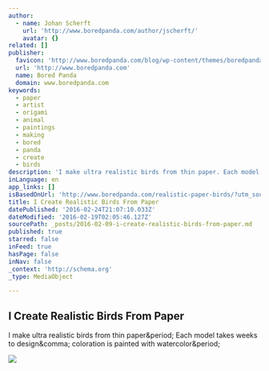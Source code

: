 ```yaml
---
author:
  - name: Johan Scherft
    url: 'http://www.boredpanda.com/author/jscherft/'
    avatar: {}
related: []
publisher:
  favicon: 'http://www.boredpanda.com/blog/wp-content/themes/boredpanda/favicon.ico'
  url: 'http://www.boredpanda.com'
  name: Bored Panda
  domain: www.boredpanda.com
keywords:
  - paper
  - artist
  - origami
  - animal
  - paintings
  - making
  - bored
  - panda
  - create
  - birds
description: 'I make ultra realistic birds from thin paper. Each model takes weeks to design, coloration is painted with watercolor.'
inLanguage: en
app_links: []
isBasedOnUrl: 'http://www.boredpanda.com/realistic-paper-birds/?utm_source=iosapp&utm_medium=social&utm_campaign=iosapp'
title: I Create Realistic Birds From Paper
datePublished: '2016-02-24T21:07:10.033Z'
dateModified: '2016-02-19T02:05:46.127Z'
sourcePath: _posts/2016-02-09-i-create-realistic-birds-from-paper.md
published: true
starred: false
inFeed: true
hasPage: false
inNav: false
_context: 'http://schema.org'
_type: MediaObject

---
```

<article style=""><h1>I Create Realistic Birds From Paper</h1><p>I make ultra realistic birds from thin paper&amp;period; Each model takes weeks to design&amp;comma; coloration is painted with watercolor&amp;period;</p><img src="http://static.boredpanda.com/blog/wp-content/uploads/2016/02/realistic-paper-birds-fb1.png" /></article>